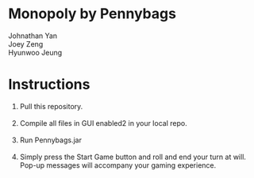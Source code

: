 Monopoly by Pennybags
=========

Johnathan Yan<br>
Joey Zeng<br>
Hyunwoo Jeung<br>

Instructions
===========
1. Pull this repository.<br><br>
2. Compile all files in GUI enabled2 in your local repo.<br><br>
3. Run Pennybags.jar<br><br>
4. Simply press the Start Game button and
   roll and end your turn at will. Pop-up
   messages will accompany your gaming experience.
